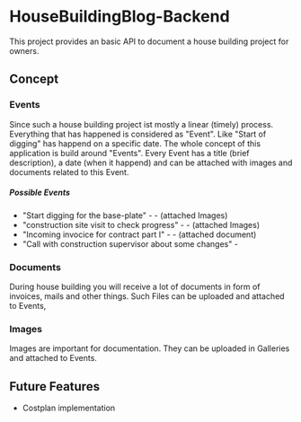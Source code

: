 # HouseBuildingBlog-Backend

This project provides an basic API to document a house building project for owners.

## Concept

### Events

Since such a house building project ist mostly a linear (timely) process. Everything that has happened is considered as "Event". 
Like "Start of digging" has happend on a specific date.
The whole concept of this application is build around "Events". Every Event has a title (brief description), a date (when it happend) and can be attached with images and documents related to this Event.

##### Possible Events
- "Start digging for the base-plate" - <date> - (attached Images)
- "construction site visit to check progress" - <date> - (attached Images)
- "Incoming invocice for contract part I" - <date> - (attached document)
- "Call with construction supervisor about some changes" - <date>

### Documents

During house building you will receive a lot of documents in form of invoices, mails and other things. Such Files can be uploaded and attached to Events,

### Images

Images are important for documentation. They can be uploaded in Galleries and attached to Events.

## Future Features
- Costplan implementation
